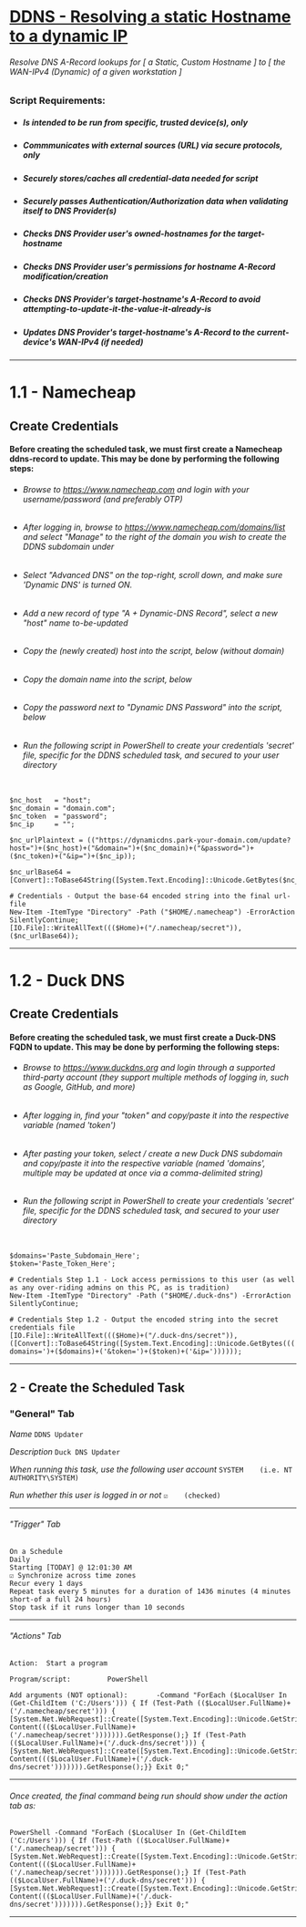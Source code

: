 # [DDNS - Resolving a static Hostname to a dynamic IP](https://github.com/mcavallo-git/Coding/blob/master/ddns/README.md)
###### Resolve DNS A-Record lookups for [ a Static, Custom Hostname ] to [ the WAN-IPv4 (Dynamic) of a given workstation ]

### Script Requirements:
* ##### Is intended to be run from specific, trusted device(s), only
* ##### Commmunicates with external sources (URL) via secure protocols, only
* ##### Securely stores/caches all credential-data needed for script
* ##### Securely passes Authentication/Authorization data when validating itself to DNS Provider(s)
* ##### Checks DNS Provider user's owned-hostnames for the target-hostname
* ##### Checks DNS Provider user's permissions for hostname A-Record modification/creation
* ##### Checks DNS Provider's target-hostname's A-Record to avoid attempting-to-update-it-the-value-it-already-is
* ##### Updates DNS Provider's target-hostname's A-Record to the current-device's WAN-IPv4 (if needed)
***


# 1.1 - Namecheap

## Create Credentials
#### Before creating the scheduled task, we must first create a Namecheap ddns-record to update. This may be done by performing the following steps:

* ###### Browse to https://www.namecheap.com and login with your username/password (and preferably OTP)
* ###### After logging in, browse to https://www.namecheap.com/domains/list and select "Manage" to the right of the domain you wish to create the DDNS subdomain under
* ###### Select "Advanced DNS" on the top-right, scroll down, and make sure 'Dynamic DNS' is turned ON.
* ###### Add a new record of type "A + Dynamic-DNS Record", select a new "host" name to-be-updated
* ###### Copy the (newly created) host into the script, below (without domain)
* ###### Copy the domain name into the script, below
* ###### Copy the password next to "Dynamic DNS Password" into the script, below
* ###### Run the following script in PowerShell to create your credentials 'secret' file, specific for the DDNS scheduled task, and secured to your user directory
```

$nc_host   = "host";
$nc_domain = "domain.com";
$nc_token  = "password";
$nc_ip     = "";

$nc_urlPlaintext = (("https://dynamicdns.park-your-domain.com/update?host=")+($nc_host)+("&domain=")+($nc_domain)+("&password=")+($nc_token)+("&ip=")+($nc_ip));

$nc_urlBase64 = [Convert]::ToBase64String([System.Text.Encoding]::Unicode.GetBytes($nc_urlPlaintext));

# Credentials - Output the base-64 encoded string into the final url-file
New-Item -ItemType "Directory" -Path ("$HOME/.namecheap") -ErrorAction SilentlyContinue;
[IO.File]::WriteAllText((($Home)+("/.namecheap/secret")),($nc_urlBase64));

```
***


# 1.2 - Duck DNS

## Create Credentials
#### Before creating the scheduled task, we must first create a Duck-DNS FQDN to update. This may be done by performing the following steps:

* ###### Browse to https://www.duckdns.org and login through a supported third-party account (they support multiple methods of logging in, such as Google, GitHub, and more)
* ###### After logging in, find your "token" and copy/paste it into the respective variable (named 'token')
* ###### After pasting your token, select / create a new Duck DNS subdomain and copy/paste it into the respective variable (named 'domains', multiple may be updated at once via a comma-delimited string)
* ###### Run the following script in PowerShell to create your credentials 'secret' file, specific for the DDNS scheduled task, and secured to your user directory
```

$domains='Paste_Subdomain_Here';
$token='Paste_Token_Here';

# Credentials Step 1.1 - Lock access permissions to this user (as well as any over-riding admins on this PC, as is tradition)
New-Item -ItemType "Directory" -Path ("$HOME/.duck-dns") -ErrorAction SilentlyContinue;

# Credentials Step 1.2 - Output the encoded string into the secret credentials file
[IO.File]::WriteAllText((($Home)+("/.duck-dns/secret")),([Convert]::ToBase64String([System.Text.Encoding]::Unicode.GetBytes((('https://www.duckdns.org/update?domains=')+($domains)+('&token=')+($token)+('&ip='))))));

```
***



## 2 - Create the Scheduled Task


### "General" Tab
*Name*
```DDNS Updater```

*Description*
```Duck DNS Updater```

*When running this task, use the following user account*
```SYSTEM    (i.e. NT AUTHORITY\SYSTEM)```

*Run whether this user is logged in or not*
```☑    (checked)```
***

###### "Trigger" Tab
```
On a Schedule
Daily
Starting [TODAY] @ 12:01:30 AM
☑ Synchronize across time zones
Recur every 1 days
Repeat task every 5 minutes for a duration of 1436 minutes (4 minutes short-of a full 24 hours)
Stop task if it runs longer than 10 seconds
```
***


###### "Actions" Tab
```
Action:  Start a program

Program/script:			PowerShell

Add arguments (NOT optional):		-Command "ForEach ($LocalUser In (Get-ChildItem ('C:/Users'))) { If (Test-Path (($LocalUser.FullName)+('/.namecheap/secret'))) { [System.Net.WebRequest]::Create([System.Text.Encoding]::Unicode.GetString([System.Convert]::FromBase64String((Get-Content((($LocalUser.FullName)+('/.namecheap/secret'))))))).GetResponse();} If (Test-Path (($LocalUser.FullName)+('/.duck-dns/secret'))) { [System.Net.WebRequest]::Create([System.Text.Encoding]::Unicode.GetString([System.Convert]::FromBase64String((Get-Content((($LocalUser.FullName)+('/.duck-dns/secret'))))))).GetResponse();}} Exit 0;"
```
***

###### Once created, the final command being run should show under the action tab as:
```
PowerShell -Command "ForEach ($LocalUser In (Get-ChildItem ('C:/Users'))) { If (Test-Path (($LocalUser.FullName)+('/.namecheap/secret'))) { [System.Net.WebRequest]::Create([System.Text.Encoding]::Unicode.GetString([System.Convert]::FromBase64String((Get-Content((($LocalUser.FullName)+('/.namecheap/secret'))))))).GetResponse();} If (Test-Path (($LocalUser.FullName)+('/.duck-dns/secret'))) { [System.Net.WebRequest]::Create([System.Text.Encoding]::Unicode.GetString([System.Convert]::FromBase64String((Get-Content((($LocalUser.FullName)+('/.duck-dns/secret'))))))).GetResponse();}} Exit 0;"
```
***
